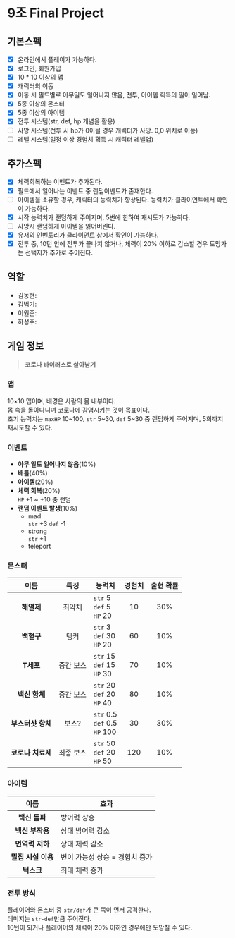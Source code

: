 # 9조 Final Project

## 기본스펙
- [x] 온라인에서 플레이가 가능하다.
- [x] 로그인, 회원가입
- [x] 10 * 10 이상의 맵
- [x] 캐릭터의 이동
- [x] 이동 시 필드별로 아무일도 일어나지 않음, 전투, 아이템 획득의 일이 일어남.
- [x] 5종 이상의 몬스터
- [x] 5종 이상의 아이템
- [x] 전투 시스템(str, def, hp 개념을 활용)
- [ ] 사망 시스템(전투 시 hp가 0이될 경우 캐릭터가 사망. 0,0 위치로 이동)
- [ ] 레벨 시스템(일정 이상 경험치 획득 시 캐릭터 레벨업)

## 추가스펙
- [x] 체력회복하는 이벤트가 추가된다.
- [x] 필드에서 일어나는 이벤트 중 랜덤이벤트가 존재한다.
- [ ] 아이템을 소유할 경우, 캐릭터의 능력치가 향상된다. 능력치가 클라이언트에서 확인이 가능하다.
- [x] 시작 능력치가 랜덤하게 주어지며, 5번에 한하여 재시도가 가능하다.
- [ ] 사망시 랜덤하게 아이템을 잃어버린다.
- [x] 유저의 인벤토리가 클라이언트 상에서 확인이 가능하다.
- [x] 전투 중, 10턴 안에 전투가 끝나지 않거나, 체력이 20% 이하로 감소할 경우 도망가는 선택지가 추가로 주어진다.

## 역할
- 김동현:
- 김범기:
- 이원준:
- 하성주:

## 게임 정보
> **코로나 바이러스로 살아남기**

### 맵
10×10 맵이며, 배경은 사람의 몸 내부이다.  
몸 속을 돌아다니며 코로나에 감염시키는 것이 목표이다.  
초기 능력치는 `maxHP` 10\~100, `str` 5\~30, `def` 5\~30 중 랜덤하게 주어지며, 5회까지 재시도할 수 있다.

### 이벤트
- **아무 일도 일어나지 않음**(10%)
- **배틀**(40%)
- **아이템**(20%)
- **체력 회복**(20%)  
`HP` +1 \~ +10 중 랜덤
- **랜덤 이벤트 발생**(10%)
  - mad  
`str` +3  `def` -1
  - strong  
`str` +1
  - teleport

### 몬스터
| 이름 | 특징 | 능력치 | 경험치 | 출현 확률 |
|:-----:|:-----:|-----|:-----:|:-----:|
| **해열제** | 최약체 | `str` 5<br>`def` 5<br>`HP` 20 | 10 | 30% |
| **백혈구** | 탱커 | `str` 3<br>`def` 30<br>`HP` 20 | 60 | 10% |
| **T세포** | 중간 보스 | `str` 15<br>`def` 15<br>`HP` 30 | 70 | 10% |
| **백신 항체** | 중간 보스 | `str` 20<br>`def` 20<br>`HP` 40 | 80 | 10% |
| **부스터샷 항체** | 보스? | `str` 0.5<br>`def` 0.5<br>`HP` 100 | 30 | 30% |
| **코로나 치료제** | 최종 보스 | `str` 50<br>`def` 20<br>`HP` 50 | 120 | 10% |

### 아이템
| 이름 | 효과 |
|:---:|---|
| **백신 돌파** | 방어력 상승 |
| **백신 부작용** | 상대 방어력 감소 |
| **면역력 저하** | 상대 체력 감소 |
| **밀집 시설 이용** | 변이 가능성 상승 = 경험치 증가 |
| **턱스크** | 최대 체력 증가 |

### 전투 방식
플레이어와 몬스터 중 `str/def`가 큰 쪽이 먼저 공격한다.  
데미지는 `str-def`만큼 주어진다.  
10턴이 되거나 플레이어의 체력이 20% 이하인 경우에만 도망칠 수 있다.
